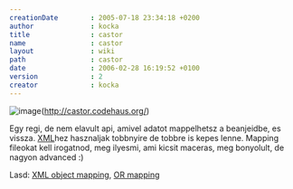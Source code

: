 ```yaml
---
creationDate        : 2005-07-18 23:34:18 +0200 
author              : kocka 
title               : castor 
name                : castor 
layout              : wiki 
path                : castor 
date                : 2006-02-28 16:19:52 +0100 
version             : 2 
creator             : kocka 
---
```

![image](http://castor.codehaus.org/images/castor.gif)(http://castor.codehaus.org/)

Egy regi, de nem elavult api, amivel adatot mappelhetsz a beanjeidbe, es vissza. [XML](XML.html)hez hasznaljak tobbnyire de tobbre is kepes lenne. Mapping fileokat kell irogatnod, meg ilyesmi, ami kicsit maceras, meg bonyolult, de nagyon advanced :)

Lasd: [XML object mapping](XML%20object%20mapping.html), [OR mapping](OR%20Mapping.html)
